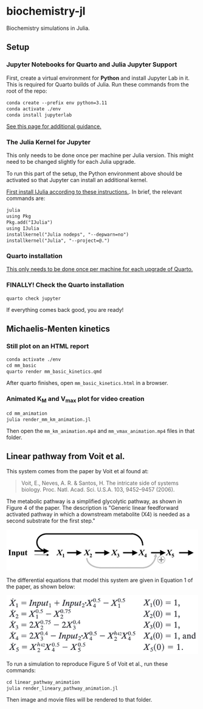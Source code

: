# biochemistry-jl
Biochemistry simulations in Julia.

## Setup

### Jupyter Notebooks for Quarto and Julia Jupyter Support

First, create a virtual environment for **Python** and install Jupyter Lab in it. This is required for Quarto builds of Julia. Run these commands from the root of the repo:

```
conda create --prefix env python=3.11
conda activate ./env
conda install jupyterlab
```

[See this page for additional guidance.](https://quarto.org/docs/projects/virtual-environments.html)

### The Julia Kernel for Jupyter

This only needs to be done once per machine per Julia version. This might need to be changed slightly for each Julia upgrade.

To run this part of the setup, the Python environment above should be activated so that Jupyter can install an additional kernel.

[First install IJulia according to these instructions.](https://julialang.github.io/IJulia.jl/stable/manual/installation/). In brief, the relevant commands are:

```
julia
using Pkg
Pkg.add("IJulia")
using IJulia
installkernel("Julia nodeps", "--depwarn=no")
installkernel("Julia", "--project=@.")
```

### Quarto installation

[This only needs to be done once per machine for each upgrade of Quarto.](https://quarto.org/docs/get-started/)

### FINALLY! Check the Quarto installation

```
quarto check jupyter
```

If everything comes back good, you are ready!

## Michaelis-Menten kinetics

### Still plot on an HTML report

```
conda activate ./env
cd mm_basic
quarto render mm_basic_kinetics.qmd
```

After quarto finishes, open `mm_basic_kinetics.html` in a browser.

### Animated K<sub>M</sub> and V<sub>max</sub> plot for video creation

```
cd mm_animation
julia render_mm_km_animation.jl
```

Then open the `mm_km_animation.mp4` and `mm_vmax_animation.mp4` files in that folder.

## Linear pathway from Voit et al.

This system comes from the paper by Voit et al found at:

> Voit, E., Neves, A. R. & Santos, H. The intricate side of systems biology. Proc. Natl. Acad. Sci. U.S.A. 103, 9452–9457 (2006).

The metabolic pathway is a simplified glycolytic pathway, as shown in Figure 4 of the paper. The description is "Generic linear feedforward activated pathway in which a downstream metabolite (X4) is needed as a second substrate for the first step."

![Image of biochemical pathway](images/voit_et_al_fig_04.png "Voit et al Fig. 4")

The differential equations that model this system are given in Equation 1 of the paper, as shown below:

![Image of differential equations](images/voit_et_al_eqn_01.png "Voit et al Eqn 1")

To run a simulation to reproduce Figure 5 of Voit et al., run these commands:

```
cd linear_pathway_animation
julia render_lineary_pathway_animation.jl
```

Then image and movie files will be rendered to that folder.
